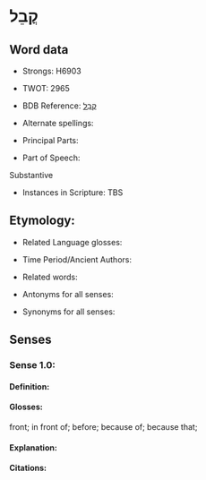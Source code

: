 # קֳבֵל

<!-- Status: S2="NeedsEdits" -->
<!-- Lexica used for edits:   -->

## Word data

* Strongs: H6903

* TWOT: 2965

* BDB Reference: [קֳבֵל](rc://en/bdb/dict/xs.aa.ab)

* Alternate spellings:

* Principal Parts:

* Part of Speech:

Substantive

* Instances in Scripture: TBS

## Etymology:

* Related Language glosses:

* Time Period/Ancient Authors:

* Related words:

* Antonyms for all senses:

* Synonyms for all senses:

## Senses

### Sense 1.0:

#### Definition:

#### Glosses:

front; in front of; before; because of; because that; 

#### Explanation:

#### Citations:



